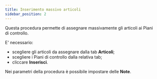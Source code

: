 ```yaml
---
title: Inserimento massivo articoli
sidebar_position: 2
---
```


Questa procedura permette di assegnare massivamente gli articoli ai Piani di controllo.

E' necessario:
- scegliere gli articoli da assegnare dalla tab **Articoli**;  
- scegliere i Piani di controllo dalla relativa tab;      
- cliccare **Inserisci**.         

Nei parametri della procedura è possibile impostare delle **Note**.